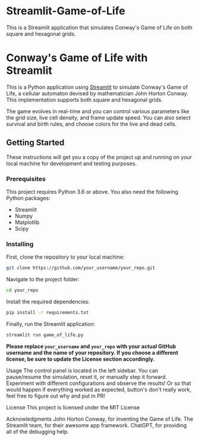 # Streamlit-Game-of-Life
This is a Streamlit application that simulates Conway's Game of Life on both square and hexagonal grids.

# Conway's Game of Life with Streamlit

This is a Python application using [Streamlit](https://streamlit.io) to simulate Conway's Game of Life, a cellular automaton devised by mathematician John Horton Conway. This implementation supports both square and hexagonal grids.

The game evolves in real-time and you can control various parameters like the grid size, live cell density, and frame update speed. You can also select survival and birth rules, and choose colors for the live and dead cells.

## Getting Started

These instructions will get you a copy of the project up and running on your local machine for development and testing purposes.

### Prerequisites

This project requires Python 3.6 or above. You also need the following Python packages:

- Streamlit
- Numpy
- Matplotlib
- Scipy

### Installing

First, clone the repository to your local machine:

```bash
git clone https://github.com/your_username/your_repo.git
```

Navigate to the project folder:

```bash
cd your_repo
```

Install the required dependencies:

```bash
pip install -r requirements.txt
```

Finally, run the Streamlit application:

```bash
streamlit run game_of_life.py
```

**Please replace `your_username` and `your_repo` with your actual GitHub username and the name of your repository. If you choose a different license, be sure to update the License section accordingly.**

Usage
The control panel is located in the left sidebar. You can pause/resume the simulation, reset it, or manually step it forward. Experiment with different configurations and observe the results! Or so that would happen if everything worked as expected, button's don't really work, feel free to figure out why and put in PR!

License
This project is licensed under the MIT License

Acknowledgments
John Horton Conway, for inventing the Game of Life.
The Streamlit team, for their awesome app framework.
ChatGPT, for providing all of the debugging help.
